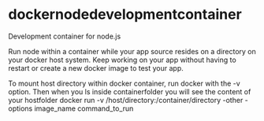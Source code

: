 # dockernodedevelopmentcontainer

Development container for node.js


Run node within a container while your app source resides on a directory on your docker host system. Keep working on your app without having to restart or create a new docker image to test your app.


To mount host directory within docker container, run docker with the -v option. 
Then when you ls inside containerfolder you will see the content of your hostfolder
docker run -v /host/directory:/container/directory -other -options image_name command_to_run
